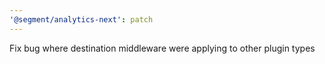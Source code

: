 ```yaml
---
'@segment/analytics-next': patch
---
```


Fix bug where destination middleware were applying to other plugin types

